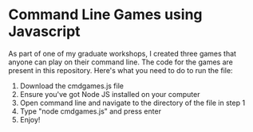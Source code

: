 # Command Line Games using Javascript
As part of one of my graduate workshops, I created three games that anyone can play on their command line. The code for the games are present in this repository. Here's what you need to do to run the file:

1) Download the cmdgames.js file
2) Ensure you've got Node JS installed on your computer
3) Open command line and navigate to the directory of the file in step 1
4) Type "node cmdgames.js" and press enter
5) Enjoy!
